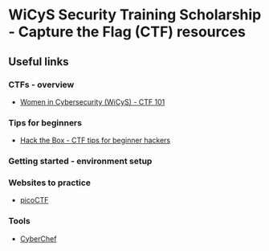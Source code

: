 # WiCyS Security Training Scholarship - Capture the Flag (CTF) resources 

## Useful links

### CTFs - overview

* [Women in Cybersecurity (WiCyS) - CTF 101](https://www.youtube.com/watch?v=wL3acu8xspM)

### Tips for beginners

* [Hack the Box - CTF tips for beginner hackers](https://www.hackthebox.com/blog/what-is-ctf#ctf_educational_resources)

### Getting started - environment setup 

### Websites to practice

* [picoCTF](https://picoctf.org/)

### Tools

* [CyberChef](https://gchq.github.io/CyberChef/)
